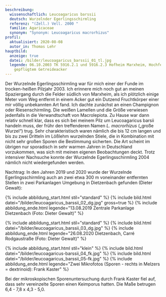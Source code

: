 ```yaml
---
beschreibung:
  wissenschaftlich: Leucoagaricus barssii
  deutsch: Wurzelnder Egerlingsschirmling
  referenz: "(Zell.) Vell. 2000 "
  familie: Agaricaceae
  synonym: "Synonym: Leucoagaricus macrorhizus"
profil:
  aktualisiert: 2020-08-08
  autor_in: Thomas Lehr
hauptbild:
  anzeige: true
  datei: /bilder/leucoagaricus_barssii_01_tl.jpg
  legende: 06.10.2003 TK 5916.2.1 und 5916.2.3 Hofheim Marxheim, Hochfeld, auf
    gepflügtem Getreideacker
---
```

Der Wurzelnde Egerlingsschirmling war für mich einer der Funde im trocken-heißen Pilzjahr 2003. Ich erinnere mich noch gut an meinen Spaziergang durch die Felder südlich von Marxheim, als ich plötzlich einige Meter vom Weg entfernt in einem Acker gut ein Dutzend Fruchtkörper einer mir völlig unbekannten Art fand. Ich dachte zunächst an einen Champignon oder Riesenschirmling. Die weißen Lamellen und die Größe verwiesen jedenfalls in die Verwandtschaft von Macrolepiota. Zu Hause war dann relativ schnell klar, dass es sich bei meinem Pilz um Leucoagaricus barsii handeln muss, der frühr den treffenderen Namen *L. macrorhizus* („große Wurzel“) trug. Sehr charakteristisch waren nämlich die bis 12 cm langen und bis zu zwei Dritteln im Lößlehm wurzelnden Stiele, die in Kombination mit nicht sehr großen Sporen die Bestimmung sicherten. Die Art scheint im übrigen nur sporadisch in sehr warmen Jahren in Deutschland vorzukommen, was sich mit meinen eigenen Beobachtungen deckt. Trotz intensiver Nachsuche konnte der Wurzelnde Egerlingsschirmling 2004 nämlich nicht wiedergefunden werden.

Nachtrag: In den Jahren 2019 und 2020 wurde der Wurzelnde Egerlingsschirmling auch an zwei etwa 300 m voneinander entfernten Stellen in zwei Parkanlagen Umgebung in Dietzenbach gefunden (Dieter Gewalt):

{% include abbildung_start.html stil="standard" %}
{% include bild.html datei="/bilder/leucoagaricus_barssii_02_dg.jpg" gross=true %}
{% include abbildung_ende.html legende="13.08.2019 Zentrale Parkanlage Dietzenbach (Foto: Dieter Gewalt)" %}

{% include abbildung_start.html stil="standard" %}
{% include bild.html datei="/bilder/leucoagaricus_barssii_03_dg.jpg" %}
{% include abbildung_ende.html legende="26.08.2020 Dietzenbach, Carré Rodgaustraße (Foto: Dieter Gewalt)" %}

{% include abbildung_start.html stil="klein" %}
{% include bild.html datei="/bilder/leucoagaricus-barssii_04_fk.jpg" %}
{% include bild.html datei="/bilder/leucoagaricus_barssii_05-fk.jpg" %}
{% include abbildung_ende.html legende="Zwei Mikrofotos (Sporen - rechts in Melzers = dextrinoid): Frank Kaster" %}

Bei der mikroskopischen Sporenuntersuchung durch Frank Kaster fiel auf, dass sehr vereinzelte Sporen einen Keimporus hatten. Die Maße betrugen 6,4 - 7,8 x 4,3 - 5,0.